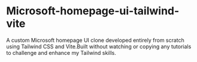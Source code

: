# Microsoft-homepage-ui-tailwind-vite
A custom Microsoft homepage UI clone developed entirely from scratch using Tailwind CSS and Vite.Built without watching or copying any tutorials to challenge and enhance my Tailwind skills.
